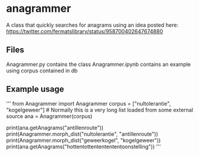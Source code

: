 # anagrammer
A class that quickly searches for anagrams using an idea posted here: https://twitter.com/fermatslibrary/status/958700402647674880

## Files
Anagrammer.py contains the class
Anagrammer.ipynb contains an example using corpus contained in db

## Example usage
'''
from Anagrammer import Anagrammer
corpus = ["nultolerantie", "kogelgeweer"] # Normally this is a very long list loaded from some external source
ana = Anagrammer(corpus) 

print(ana.getAnagrams("antillenroute"))
print(Anagrammer.morph_dist("nultolerantie", "antillenroute"))
print(Anagrammer.morph_dist("geweerkogel", "kogelgeweer"))
print(ana.getAnagrams("hottentottententententoonstelling"))
'''
